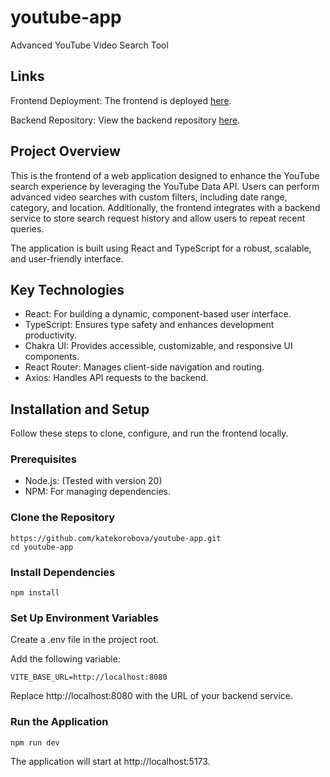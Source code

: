 # youtube-app

Advanced YouTube Video Search Tool

## Links

Frontend Deployment: The frontend is deployed [here](https://youtube-app-tawny.vercel.app).

Backend Repository: View the backend repository [here](https://github.com/katekorobova/youtube-app-backend).

## Project Overview

This is the frontend of a web application designed to enhance the YouTube search experience by leveraging the YouTube Data API. Users can perform advanced video searches with custom filters, including date range, category, and location. Additionally, the frontend integrates with a backend service to store search request history and allow users to repeat recent queries.

The application is built using React and TypeScript for a robust, scalable, and user-friendly interface.

## Key Technologies

- React: For building a dynamic, component-based user interface.
- TypeScript: Ensures type safety and enhances development productivity.
- Chakra UI: Provides accessible, customizable, and responsive UI components.
- React Router: Manages client-side navigation and routing.
- Axios: Handles API requests to the backend.

## Installation and Setup

Follow these steps to clone, configure, and run the frontend locally.

### Prerequisites

- Node.js: (Tested with version 20)
- NPM: For managing dependencies.

### Clone the Repository

```
https://github.com/katekorobova/youtube-app.git
cd youtube-app
```

### Install Dependencies

```
npm install
```

### Set Up Environment Variables

Create a .env file in the project root.

Add the following variable:

```
VITE_BASE_URL=http://localhost:8080
```

Replace http://localhost:8080 with the URL of your backend service.

### Run the Application

```
npm run dev
```

The application will start at http://localhost:5173.
